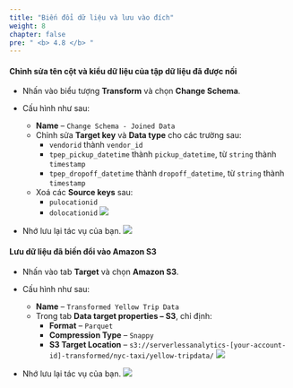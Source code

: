```yaml
---
title: "Biến đổi dữ liệu và lưu vào đích"
weight: 8
chapter: false
pre: " <b> 4.8 </b> "
---
```


#### Chỉnh sửa tên cột và kiểu dữ liệu của tập dữ liệu đã được nối

- Nhấn vào biểu tượng **Transform** và chọn **Change Schema**.
- Cấu hình như sau:
  - **Name** – `Change Schema - Joined Data`
  - Chỉnh sửa **Target key** và **Data type** cho các trường sau:
    - `vendorid` thành `vendor_id`
    - `tpep_pickup_datetime` thành `pickup_datetime`, từ `string` thành `timestamp`
    - `tpep_dropoff_datetime` thành `dropoff_datetime`, từ `string` thành `timestamp`
  - Xoá các **Source keys** sau:
    - `pulocationid`
    - `dolocationid`
![](../../../images/4.transforming/29.png)

- Nhớ lưu lại tác vụ của bạn.
![](../../../images/4.transforming/30.png)

#### Lưu dữ liệu đã biến đổi vào Amazon S3
- Nhấn vào tab **Target** và chọn **Amazon S3**.
- Cấu hình như sau:
  - **Name** – `Transformed Yellow Trip Data`
  - Trong tab **Data target properties – S3**, chỉ định:
    - **Format** – `Parquet`
    - **Compression Type** – `Snappy`
    - **S3 Target Location** – `s3://serverlessanalytics-[your-account-id]-transformed/nyc-taxi/yellow-tripdata/`
![](../../../images/4.transforming/31.png)

- Nhớ lưu lại tác vụ của bạn.
![](../../../images/4.transforming/32.png)
